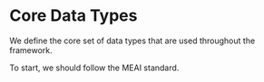 # Core Data Types

We define the core set of data types that are used throughout the framework.

To start, we should follow the MEAI standard.